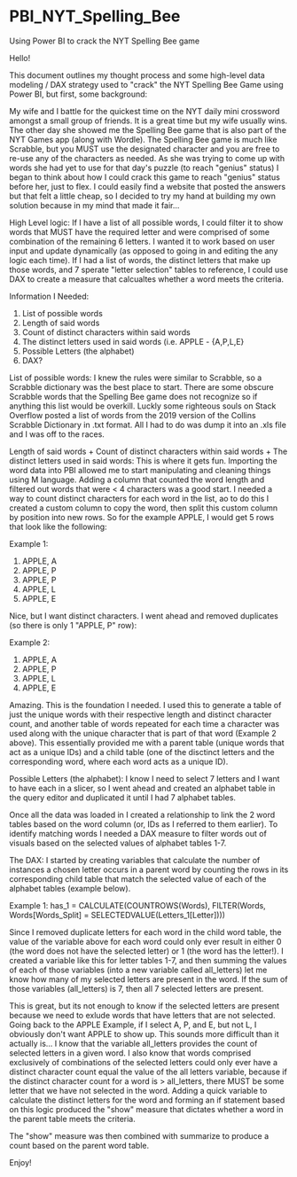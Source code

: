 # PBI_NYT_Spelling_Bee
Using Power BI to crack the NYT Spelling Bee game

Hello! 

This document outlines my thought process and some high-level data modeling / DAX strategy used to "crack" the NYT Spelling Bee Game using Power BI, but first, some background: 

My wife and I battle for the quickest time on the NYT daily mini crossword amongst a small group of friends. It is a great time but my wife usually wins. The other day she showed me the Spelling Bee game that is also part of the NYT Games app (along with Wordle). The Spelling Bee game is much like Scrabble, but you MUST use the designated character and you are free to re-use any of the characters as needed. As she was trying to come up with words she had yet to use for that day's puzzle (to reach "genius" status) I began to think about how I could crack this game to reach "genius" status before her, just to flex. I could easily find a website that posted the answers but that felt a little cheap, so I decided to try my hand at building my own solution because in my mind that made it fair...


High Level logic: 
If I have a list of all possible words, I could filter it to show words that MUST have the required letter and were comprised of some combination of the remaining 6 letters. I wanted it to work based on user input and update dynamically (as opposed to going in and editing the any logic each time). If I had a list of words, the distinct letters that make up those words, and 7 sperate "letter selection" tables to reference, I could use DAX to create a measure that calcualtes whether a word meets the criteria. 

Information I Needed: 
1. List of possible words
2. Length of said words
3. Count of distinct characters within said words
4. The distinct letters used in said words (i.e. APPLE - {A,P,L,E}
5. Possible Letters (the alphabet)
6. DAX?


List of possible words: I knew the rules were similar to Scrabble, so a Scrabble dictionary was the best place to start. There are some obscure Scrabble words that the Spelling Bee game does not recognize so if anything this list would be overkill. Luckly some righteous souls on Stack Overflow posted a list of words from the 2019 version of the Collins Scrabble Dictionary in .txt format. All I had to do was dump it into an .xls file and I was off to the races. 


Length of said words + Count of distinct characters within said words + The distinct letters used in said words: 
This is where it gets fun. Importing the word data into PBI allowed me to start manipulating and cleaning things using M language. Adding a column that counted the word length and filtered out words that were < 4 characters was a good start. I needed a way to count distinct characters for each word in the list, ao to do this I created a custom column to copy the word, then split this custom column by position into new rows. So for the example APPLE, I would get 5 rows that look like the following: 

Example 1:
  1. APPLE, A
  2. APPLE, P
  3. APPLE, P
  4. APPLE, L
  5. APPLE, E

Nice, but I want distinct characters. I went ahead and removed duplicates (so there is only 1 "APPLE, P" row): 

Example 2:
  1. APPLE, A
  2. APPLE, P
  3. APPLE, L
  4. APPLE, E

Amazing. This is the foundation I needed. I used this to generate a table of just the unique words with their respective length and distinct character count, and another table of words repeated for each time a character was used along with the unique character that is part of that word (Example 2 above). This essentially provided me with a parent table (unique words that act as a unique IDs) and a child table (one of the disctinct letters and the corresponding word, where each word acts as a unique ID).


Possible Letters (the alphabet): I know I need to select 7 letters and I want to have each in a slicer, so I went ahead and created an alphabet table in the query editor and duplicated it until I had 7 alphabet tables. 

Once all the data was loaded in I created a relationship to link the 2 word tables based on the word column (or, IDs as I referred to them earlier). To identify matching words I needed a DAX measure to filter words out of visuals based on the selected values of alphabet tables 1-7. 


The DAX: I started by creating variables that calculate the number of instances a chosen letter occurs in a parent word by counting the rows in its corresponding child table that match the selected value of each of the alphabet tables (example below). 

Example 1: 
has_1 = CALCULATE(COUNTROWS(Words), FILTER(Words, Words[Words_Split] = SELECTEDVALUE(Letters_1[Letter])))

Since I removed duplicate letters for each word in the child word table, the value of the variable above for each word could only ever result in either 0 (the word does not have the selected letter) or 1 (the word has the letter!). I created a variable like this for letter tables 1-7, and then summing the values of each of those variables (into a new variable called all_letters) let me know how many of my selected letters are present in the word. If the sum of those variables (all_letters) is 7, then all 7 selected letters are present. 

This is great, but its not enough to know if the selected letters are present because we need to exlude words that have letters that are not selected. Going back to the APPLE Example, if I select A, P, and E, but not L, I obviously don't want APPLE to show up. This sounds more difficult than it actually is... I know that the variable all_letters provides the count of selected letters in a given word. I also know that words comprised exclusively of combinations of the selected letters could only ever have a distinct character count equal the value of the all letters variable, because if the distinct character count for a word is > all_letters, there MUST be some letter that we have not selected in the word. Adding a quick variable to calculate the distinct letters for the word and forming an if statement based on this logic produced the "show" measure that dictates whether a word in the parent table meets the criteria. 

The "show" measure was then combined with summarize to produce a count based on the parent word table. 

Enjoy! 






